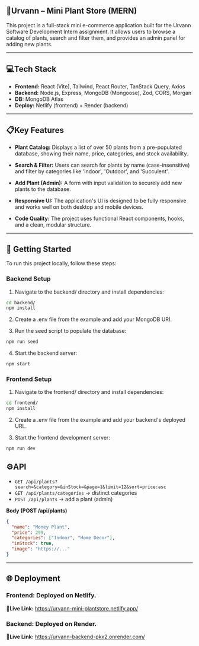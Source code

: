 ## 🌳Urvann – Mini Plant Store (MERN)

This project is a full-stack mini e-commerce application built for the Urvann Software Development Intern assignment. It allows users to browse a catalog of plants, search and filter them, and provides an admin panel for adding new plants.

---

## 💻Tech Stack
- **Frontend:** React (Vite), Tailwind, React Router, TanStack Query, Axios
- **Backend:** Node.js, Express, MongoDB (Mongoose), Zod, CORS, Morgan
- **DB:** MongoDB Atlas
- **Deploy:** Netlify (frontend) + Render (backend)

---

## 📋Key Features
- **Plant Catalog:** Displays a list of over 50 plants from a pre-populated database, showing their name, price, categories, and stock availability.

- **Search & Filter:** Users can search for plants by name (case-insensitive) and filter by categories like 'Indoor', 'Outdoor', and 'Succulent'.

- **Add Plant (Admin):** A form with input validation to securely add new plants to the database.

- **Responsive UI:** The application's UI is designed to be fully responsive and works well on both desktop and mobile devices.

- **Code Quality:** The project uses functional React components, hooks, and a clean, modular structure.

---

## 🚀 Getting Started
To run this project locally, follow these steps:

### Backend Setup
1. Navigate to the backend/ directory and install dependencies:

```bash
cd backend/
npm install
```

2. Create a .env file from the example and add your MongoDB URI.

3. Run the seed script to populate the database:

```bash
npm run seed
```

4. Start the backend server:

```bash
npm start
```

### Frontend Setup
1. Navigate to the frontend/ directory and install dependencies:

```bash
cd frontend/
npm install
```

2. Create a .env file from the example and add your backend's deployed URL.

3. Start the frontend development server:

```bash
npm run dev
```

## ⚙️API

- `GET /api/plants?search=&category=&inStock=&page=1&limit=12&sort=price:asc`
- `GET /api/plants/categories` → distinct categories
- `POST /api/plants` → add a plant (admin)

**Body (POST /api/plants)**
```json
{
  "name": "Money Plant",
  "price": 299,
  "categories": ["Indoor", "Home Decor"],
  "inStock": true,
  "image": "https://..."
}
```

---

## 🌐 Deployment
### Frontend: Deployed on Netlify.

**🔗Live Link:** https://urvann-mini-plantstore.netlify.app/

### Backend: Deployed on Render.

**🔗Live Link:** https://urvann-backend-pkx2.onrender.com/
